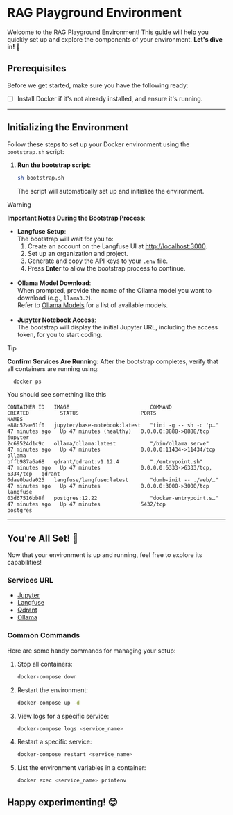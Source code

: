 
# RAG Playground Environment
Welcome to the RAG Playground Environment! This guide will help you quickly set up and explore the components of your environment. **Let's dive in! 🚀**

## Prerequisites
Before we get started, make sure you have the following ready:
- [ ] Install Docker if it's not already installed, and ensure it's running.

---

## Initializing the Environment
Follow these steps to set up your Docker environment using the `bootstrap.sh` script:

1) **Run the bootstrap script**:
   ```bash
   sh bootstrap.sh
   ```
   The script will automatically set up and initialize the environment.

> [!WARNING]
> **Important Notes During the Bootstrap Process**:
>    - **Langfuse Setup**:<br>
>      The bootstrap will wait for you to:
>        1. Create an account on the Langfuse UI at [http://localhost:3000](http://localhost:3000).
>        2. Set up an organization and project.
>        3. Generate and copy the API keys to your `.env` file.
>        4. Press **Enter** to allow the bootstrap process to continue.<br><br>
>    - **Ollama Model Download**:<br>
>    When prompted, provide the name of the Ollama model you want to download (e.g., `llama3.2`).<br> Refer to [Ollama Models](https://ollama.ai/models) for a list of available models.<br><br>
>    - **Jupyter Notebook Access**:<br>
>    The bootstrap will display the initial Jupyter URL, including the access token, for you to start coding.

> [!TIP]
> **Confirm Services Are Running**: 
> After the bootstrap completes, verify that all containers are running using: 
> ```bash
>   docker ps
>   ```
> You should see something like this
> ```
> CONTAINER ID   IMAGE                          COMMAND                  CREATED          STATUS                    PORTS                              NAMES
> e88c52ae61f0   jupyter/base-notebook:latest   "tini -g -- sh -c 'p…"   47 minutes ago   Up 47 minutes (healthy)   0.0.0.0:8888->8888/tcp             jupyter
> 2c69524d1c9c   ollama/ollama:latest           "/bin/ollama serve"      47 minutes ago   Up 47 minutes             0.0.0.0:11434->11434/tcp           ollama
> bffb987a6a68   qdrant/qdrant:v1.12.4          "./entrypoint.sh"        47 minutes ago   Up 47 minutes             0.0.0.0:6333->6333/tcp, 6334/tcp   qdrant
> 0dae0bada025   langfuse/langfuse:latest       "dumb-init -- ./web/…"   47 minutes ago   Up 47 minutes             0.0.0.0:3000->3000/tcp             langfuse
> 03d67516bb8f   postgres:12.22                 "docker-entrypoint.s…"   47 minutes ago   Up 47 minutes             5432/tcp                           postgres
> ```

---

## You're All Set! 🎉
Now that your environment is up and running, feel free to explore its capabilities!

### Services URL
* [Jupyter](http://localhost:8888)
* [Langfuse](http://localhost:3000)
* [Qdrant](http://localhost:6333/dashboard)
* [Ollama](http://localhost:11434)

### Common Commands
Here are some handy commands for managing your setup:
1) Stop all containers:
   ```bash
   docker-compose down
   ```
2) Restart the environment:
   ```bash
   docker-compose up -d
   ```
3) View logs for a specific service:
   ```bash
   docker-compose logs <service_name>
   ```
4) Restart a specific service:
   ```bash
   docker-compose restart <service_name>
   ```
5) List the environment variables in a container:
   ```bash
   docker exec <service_name> printenv
   ```

## Happy experimenting! 😊
